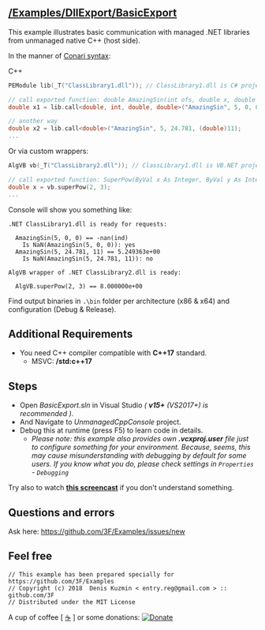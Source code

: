 ## [/Examples/DllExport/BasicExport](https://github.com/3F/Examples/tree/master/DllExport/BasicExport)

This example illustrates basic communication with managed .NET libraries from unmanaged native C++ (host side).

In the manner of [Conari syntax](https://github.com/3F/Conari):

C++

```cpp
PEModule lib(_T("ClassLibrary1.dll")); // ClassLibrary1.dll is C# project

// call exported function: double AmazingSin(int ofs, double x, double y)
double x1 = lib.call<double, int, double, double>("AmazingSin", 5, 0, 0);

// another way
double x2 = lib.call<double>("AmazingSin", 5, 24.781, (double)11);
...
```

Or via custom wrappers:

```cpp
AlgVB vb(_T("ClassLibrary2.dll")); // ClassLibrary1.dll is VB.NET project

// call exported function: SuperPow(ByVal x As Integer, ByVal y As Integer) As Double
double x = vb.superPow(2, 3);
...
```

Console will show you something like:
```text
.NET ClassLibrary1.dll is ready for requests:

  AmazingSin(5, 0, 0) == -nan(ind)
    Is NaN(AmazingSin(5, 0, 0)): yes
  AmazingSin(5, 24.781, 11) == 5.249363e+00
    Is NaN(AmazingSin(5, 24.781, 11)): no

AlgVB wrapper of .NET ClassLibrary2.dll is ready:

  AlgVB.superPow(2, 3) == 8.000000e+00
```

Find output binaries in `.\bin` folder per architecture (x86 & x64) and configuration (Debug & Release).

## Additional Requirements

* You need C++ compiler compatible with **C++17** standard.
    * MSVC: **/std:c++17**

## Steps

* Open *BasicExport.sln* in Visual Studio  *( **v15+** (VS2017+) is recommended ).*
* And Navigate to *UnmanagedCppConsole* project.
* Debug this at runtime (press F5) to learn code in details.
    * *Please note: this example also provides own **.vcxproj.user** file just to configure something for your environment. Because, seems, this may cause misunderstanding with debugging by default for some users. If you know what you do, please check settings in `Properties` - `Debugging`*

Try also to watch **[this screencast](https://www.youtube.com/watch?v=9Hyg3_WE9Ks)** if you don't understand something. 

## Questions and errors

Ask here: https://github.com/3F/Examples/issues/new


## Feel free

```
// This example has been prepared specially for https://github.com/3F/Examples
// Copyright (c) 2018  Denis Kuzmin < entry.reg@gmail.com > :: github.com/3F
// Distributed under the MIT License
```

A cup of coffee [ [☕](https://3F.github.io/Donation/) ] or some donations: [![Donate](https://www.paypalobjects.com/en_US/i/btn/btn_donate_SM.gif)](https://3F.github.io/Donation/) 



